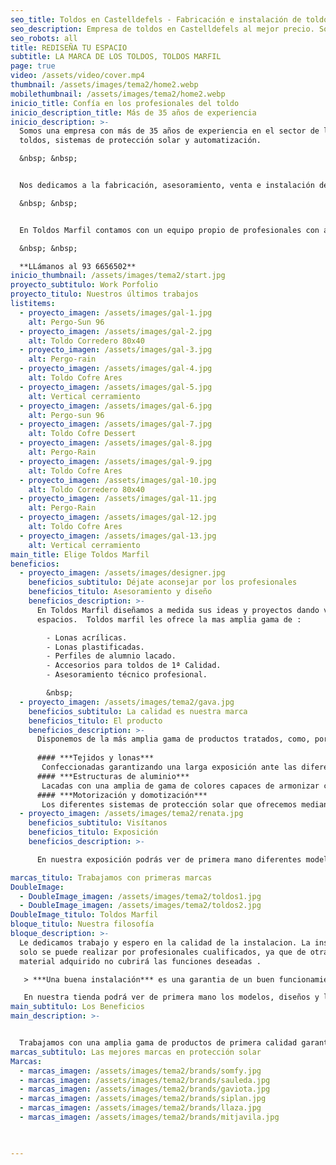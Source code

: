 ```yaml
---
seo_title: Toldos en Castelldefels - Fabricación e instalación de toldos y lonas
seo_description: Empresa de toldos en Castelldefels al mejor precio. Somos expertos en fabricación de toldos a medida, instalación y reparación de todo tipo de toldos.
seo_robots: all
title: REDISEÑA TU ESPACIO
subtitle: LA MARCA DE LOS TOLDOS, TOLDOS MARFIL
page: true
video: /assets/video/cover.mp4
thumbnail: /assets/images/tema2/home2.webp
mobilethumbnail: /assets/images/tema2/home2.webp
inicio_title: Confía en los profesionales del toldo
inicio_description_title: Más de 35 años de experiencia
inicio_description: >-
  Somos una empresa con más de 35 años de experiencia en el sector de los
  toldos, sistemas de protección solar y automatización.	

  &nbsp; &nbsp;


  Nos dedicamos a la fabricación, asesoramiento, venta e instalación de todo tipo de toldos. Somos expertos en confección a medida con materiales de primera calidad.		

  &nbsp; &nbsp;


  En Toldos Marfil contamos con un equipo propio de profesionales con amplia experiencia en el sector, ofreciendo así un servicio personalizado a nuestros clientes de instalación y mantenimiento de nuestros productos.

  &nbsp; &nbsp;

  **LLámanos al 93 6656502**
inicio_thumbnail: /assets/images/tema2/start.jpg
proyecto_subtitulo: Work Porfolio
proyecto_titulo: Nuestros últimos trabajos
listitems:
  - proyecto_imagen: /assets/images/gal-1.jpg
    alt: Pergo-Sun 96
  - proyecto_imagen: /assets/images/gal-2.jpg
    alt: Toldo Corredero 80x40
  - proyecto_imagen: /assets/images/gal-3.jpg
    alt: Pergo-rain
  - proyecto_imagen: /assets/images/gal-4.jpg
    alt: Toldo Cofre Ares
  - proyecto_imagen: /assets/images/gal-5.jpg
    alt: Vertical cerramiento
  - proyecto_imagen: /assets/images/gal-6.jpg
    alt: Pergo-sun 96
  - proyecto_imagen: /assets/images/gal-7.jpg
    alt: Toldo Cofre Dessert
  - proyecto_imagen: /assets/images/gal-8.jpg
    alt: Pergo-Rain
  - proyecto_imagen: /assets/images/gal-9.jpg
    alt: Toldo Cofre Ares
  - proyecto_imagen: /assets/images/gal-10.jpg
    alt: Toldo Corredero 80x40
  - proyecto_imagen: /assets/images/gal-11.jpg
    alt: Pergo-Rain
  - proyecto_imagen: /assets/images/gal-12.jpg
    alt: Toldo Cofre Ares
  - proyecto_imagen: /assets/images/gal-13.jpg
    alt: Vertical cerramiento
main_title: Elige Toldos Marfil
beneficios:
  - proyecto_imagen: /assets/images/designer.jpg
    beneficios_subtitulo: Déjate aconsejar por los profesionales
    beneficios_titulo: Asesoramiento y diseño
    beneficios_description: >-
      En Toldos Marfil diseñamos a medida sus ideas y proyectos dando vida a sus
      espacios.  Toldos marfil les ofrece la mas amplia gama de : 

        - Lonas acrílicas.
        - Lonas plastificadas.
        - Perfiles de alumnio lacado.
        - Accesorios para toldos de 1ª Calidad.
        - Asesoramiento técnico profesional.

        &nbsp;
  - proyecto_imagen: /assets/images/tema2/gava.jpg
    beneficios_subtitulo: La calidad es nuestra marca
    beneficios_titulo: El producto
    beneficios_description: >-
      Disponemos de la más amplia gama de productos tratados, como, por ejemplo:
        
      #### ***Tejidos y lonas***
       Confeccionadas garantizando una larga exposición ante las diferentes inclemencias climáticas.
      #### ***Estructuras de aluminio***
       Lacadas con una amplia de gama de colores capaces de armonizar con el entorno de su espacio.
      #### ***Motorización y domotización***
       Los diferentes sistemas de protección solar que ofrecemos mediante control remoto, sensores de viento o sol y los más avanzados asistentes de voz disponibles en el mercado.
  - proyecto_imagen: /assets/images/tema2/renata.jpg
    beneficios_subtitulo: Visítanos
    beneficios_titulo: Exposición
    beneficios_description: >-

      En nuestra exposición podrás ver de primera mano diferentes modelos, sistemas de toldos y motorización. Desde nuestro taller confeccionamos y fabricamos nuestros propios productos.

marcas_titulo: Trabajamos con primeras marcas
DoubleImage:
  - DoubleImage_imagen: /assets/images/tema2/toldos1.jpg
  - DoubleImage_imagen: /assets/images/tema2/toldos2.jpg
DoubleImage_titulo: Toldos Marfil
bloque_titulo: Nuestra filosofía
bloque_description: >-
  Le dedicamos trabajo y espero en la calidad de la instalacion. La instalación
  solo se puede realizar por profesionales cualificados, ya que de otra forma el
  material adquirido no cubrirá las funciones deseadas .

   > ***Una buena instalación*** es una garantia de un buen funcionamiento.

   En nuestra tienda podrá ver de primera mano los modelos, diseños y los distintos dispositivos de motorización para los mismos.
main_subtitulo: Los Beneficios
main_description: >-


  Trabajamos con una amplia gama de productos de primera calidad garantizando una instalación adecuada mediante profesionales cualificados por la experiencia y la formación.
marcas_subtitulo: Las mejores marcas en protección solar
Marcas:
  - marcas_imagen: /assets/images/tema2/brands/somfy.jpg
  - marcas_imagen: /assets/images/tema2/brands/sauleda.jpg
  - marcas_imagen: /assets/images/tema2/brands/gaviota.jpg
  - marcas_imagen: /assets/images/tema2/brands/siplan.jpg
  - marcas_imagen: /assets/images/tema2/brands/llaza.jpg
  - marcas_imagen: /assets/images/tema2/brands/mitjavila.jpg


 
---
```

